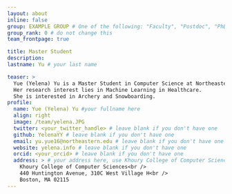 ```yaml
---
layout: about
inline: false
group: EXAMPLE GROUP # One of the following: "Faculty", "Postdoc", "PhD Student", "Visiting Scholar/Student", "Research Assistant"
group_rank: 0 # do not change this
team_frontpage: true

title: Master Student
description:
lastname: Yu # your last name 

teaser: >
  Yue (Yelena) Yu is a Master Student in Computer Science at Northeastern University
  Her research interest lies in Machine Learning in Healthcare.
  She is interested in Archery and Snowboarding.
profile:
  name: Yue (Yelena) Yu #your fullname here
  align: right
  image: /team/yelena.JPG
  twitter: <your_twitter_handle> # leave blank if you don't have one
  github: YelenaYY # leave blank if you don't have one
  email: yu.yue16@northeastern.edu # leave blank if you don't have one
  website: yelena.info # leave blank if you don't have one
  orcid: <your_orcid> # leave blank if you don't have one
  address: > # your address here, use Khoury College of Computer Sciences as the default
    Khoury College of Computer Sciences<br />
    440 Huntington Avenue, 310C West Village H<br />
    Boston, MA 02115
---
```

